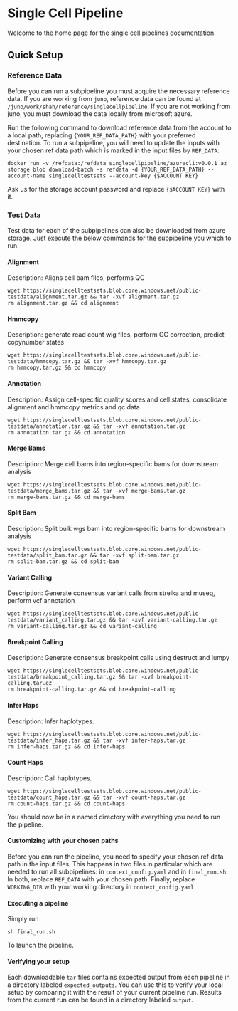 # Single Cell Pipeline


Welcome to the home page for the single cell pipelines documentation.


## Quick Setup
### Reference Data
Before you can run a subpipeline you must acquire the necessary reference data. If you are working from `juno`, 
reference data can be found at `/juno/work/shah/reference/singlecellpipeline`. If you are not working from juno, 
you must download the data locally from microsoft azure. 

Run the following command to download reference data from the account to a local path, replacing `{YOUR_REF_DATA_PATH}` with your preferred destination. To run a subpipeline, you will need to update the inputs with your chosen ref data path which is marked in the input files by `REF_DATA`:
```
docker run -v /refdata:/refdata singlecellpipeline/azurecli:v0.0.1 az storage blob download-batch -s refdata -d {YOUR_REF_DATA_PATH} --account-name singlecelltestsets --account-key {$ACCOUNT KEY}
```
Ask us for the storage account password and replace `{$ACCOUNT KEY}` with it.


### Test Data
Test data for each of the subpipelines can also be downloaded from azure storage. 
Just execute the below commands for the subpipeline you which to run.

#### Alignment
Description: Aligns cell bam files, performs QC
```
wget https://singlecelltestsets.blob.core.windows.net/public-testdata/alignment.tar.gz && tar -xvf alignment.tar.gz 
rm alignment.tar.gz && cd alignment
```
#### Hmmcopy
Description: generate read count wig files, perform GC correction, predict copynumber states
```
wget https://singlecelltestsets.blob.core.windows.net/public-testdata/hmmcopy.tar.gz && tar -xvf hmmcopy.tar.gz 
rm hmmcopy.tar.gz && cd hmmcopy
```
#### Annotation
Description: Assign cell-specific quality scores and cell states, consolidate alignment and hmmcopy metrics and qc data 
```
wget https://singlecelltestsets.blob.core.windows.net/public-testdata/annotation.tar.gz && tar -xvf annotation.tar.gz 
rm annotation.tar.gz && cd annotation
```
#### Merge Bams
Description: Merge cell bams into region-specific bams for downstream analysis
```
wget https://singlecelltestsets.blob.core.windows.net/public-testdata/merge_bams.tar.gz && tar -xvf merge-bams.tar.gz 
rm merge-bams.tar.gz && cd merge-bams
```
#### Split Bam
Description: Split bulk wgs bam into region-specific bams for downstream analysis
```
wget https://singlecelltestsets.blob.core.windows.net/public-testdata/split_bam.tar.gz && tar -xvf split-bam.tar.gz 
rm split-bam.tar.gz && cd split-bam
```
#### Variant Calling
Description: Generate consensus variant calls from strelka and museq, perform vcf annotation
```
wget https://singlecelltestsets.blob.core.windows.net/public-testdata/variant_calling.tar.gz && tar -xvf variant-calling.tar.gz 
rm variant-calling.tar.gz && cd variant-calling
```
#### Breakpoint Calling
Description: Generate consensus breakpoint calls using destruct and lumpy
```
wget https://singlecelltestsets.blob.core.windows.net/public-testdata/breakpoint_calling.tar.gz && tar -xvf breakpoint-calling.tar.gz 
rm breakpoint-calling.tar.gz && cd breakpoint-calling
```
#### Infer Haps
Description: Infer haplotypes.
```
wget https://singlecelltestsets.blob.core.windows.net/public-testdata/infer_haps.tar.gz && tar -xvf infer-haps.tar.gz 
rm infer-haps.tar.gz && cd infer-haps
```
#### Count Haps
Description: Call haplotypes.
```
wget https://singlecelltestsets.blob.core.windows.net/public-testdata/count_haps.tar.gz && tar -xvf count-haps.tar.gz 
rm count-haps.tar.gz && cd count-haps
```

You should now be in a named directory with everything you need to run the pipeline.

#### Customizing with your chosen paths

Before you can run the pipeline, you need to specify your chosen ref data path in the input files. This happens in two files in particular which are needed to run all subpipelines: in `context_config.yaml` and in `final_run.sh`. In both, replace `REF_DATA` with your chosen path.
Finally, replace `WORKING_DIR` with your working directory in `context_config.yaml`

#### Executing a pipeline

Simply run 
```
sh final_run.sh
```
To launch the pipeline.

#### Verifying your setup

Each downloadable `tar` files contains expected output from each pipeline in a directory labeled `expected_outputs`. You can use this to verify your local setup by comparing it with the result of your current pipeline run. Results from the current run can be found in a directory labeled `output`. 


